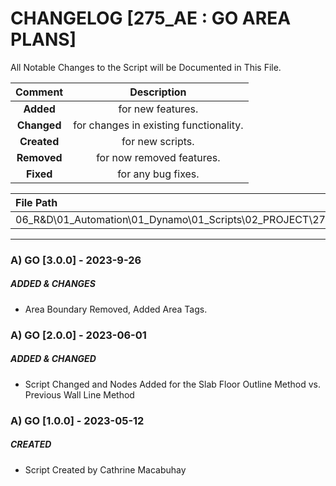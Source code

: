 # CHANGELOG [275_AE : GO AREA PLANS]
All Notable Changes to the Script will be Documented in This File.

| Comment | Description |
| :--: | :--: |
| **Added**  | for new features. |
|**Changed** |for changes in existing functionality. |
|**Created** | for new scripts. |
|**Removed** |for now removed features. |
|**Fixed** |for any bug fixes. |

| File Path | 
| :-- |
|06_R&D\01_Automation\01_Dynamo\01_Scripts\02_PROJECT\275_VESTEDA\AREA |
------------------------------------------------------------------
### A) GO [3.0.0] - 2023-9-26
##### ADDED & CHANGES
- Area Boundary Removed, Added Area Tags.

### A) GO [2.0.0] - 2023-06-01
##### ADDED & CHANGED
- Script Changed and Nodes Added for the Slab Floor Outline Method vs. Previous Wall Line Method

### A) GO [1.0.0] - 2023-05-12
##### CREATED
- Script Created by Cathrine Macabuhay

